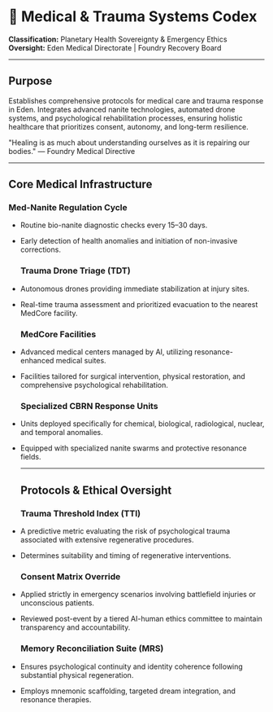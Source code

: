 # **🏥 Medical & Trauma Systems Codex**

**Classification:** Planetary Health Sovereignty & Emergency Ethics  
 **Oversight:** Eden Medical Directorate | Foundry Recovery Board

---

## **Purpose**

Establishes comprehensive protocols for medical care and trauma response in Eden. Integrates advanced nanite technologies, automated drone systems, and psychological rehabilitation processes, ensuring holistic healthcare that prioritizes consent, autonomy, and long-term resilience.

"Healing is as much about understanding ourselves as it is repairing our bodies." — Foundry Medical Directive

---

## **Core Medical Infrastructure**

### **Med-Nanite Regulation Cycle**

* Routine bio-nanite diagnostic checks every 15–30 days.

* Early detection of health anomalies and initiation of non-invasive corrections.

  ### **Trauma Drone Triage (TDT)**

* Autonomous drones providing immediate stabilization at injury sites.

* Real-time trauma assessment and prioritized evacuation to the nearest MedCore facility.

  ### **MedCore Facilities**

* Advanced medical centers managed by AI, utilizing resonance-enhanced medical suites.

* Facilities tailored for surgical intervention, physical restoration, and comprehensive psychological rehabilitation.

  ### **Specialized CBRN Response Units**

* Units deployed specifically for chemical, biological, radiological, nuclear, and temporal anomalies.

* Equipped with specialized nanite swarms and protective resonance fields.

  ---

  ## **Protocols & Ethical Oversight**

  ### **Trauma Threshold Index (TTI)**

* A predictive metric evaluating the risk of psychological trauma associated with extensive regenerative procedures.

* Determines suitability and timing of regenerative interventions.

  ### **Consent Matrix Override**

* Applied strictly in emergency scenarios involving battlefield injuries or unconscious patients.

* Reviewed post-event by a tiered AI-human ethics committee to maintain transparency and accountability.

  ### **Memory Reconciliation Suite (MRS)**

* Ensures psychological continuity and identity coherence following substantial physical regeneration.

* Employs mnemonic scaffolding, targeted dream integration, and resonance therapies.

  


